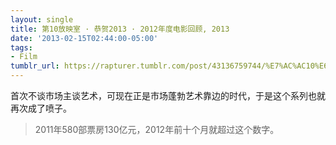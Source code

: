 ```yaml
---
layout: single
title: 第10放映室 · 恭贺2013 · 2012年度电影回顾, 2013
date: '2013-02-15T02:44:00-05:00'
tags:
- Film
tumblr_url: https://rapturer.tumblr.com/post/43136759744/%E7%AC%AC10%E6%94%BE%E6%98%A0%E5%AE%A4-%E6%81%AD%E8%B4%BA2013-2012%E5%B9%B4%E5%BA%A6%E7%94%B5%E5%BD%B1%E5%9B%9E%E9%A1%BE-2013
---
```

首次不谈市场主谈艺术，可现在正是市场蓬勃艺术靠边的时代，于是这个系列也就再次成了喷子。

> 2011年580部票房130亿元，2012年前十个月就超过这个数字。

